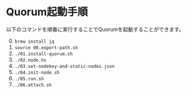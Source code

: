 # Quorum起動手順
以下のコマンドを順番に実行することでQuorumを起動することができます。

0. `brew install jq`
1. `source 00.export-path.sh`
2. `./01.install-quorum.sh`
3. `./02.node.hs` 
4. `./03.set-nodekey-and-static-nodes.json`
4. `./04.init-node.sh`
5. `./05.run.sh`
6. `./06.attach.sh`
